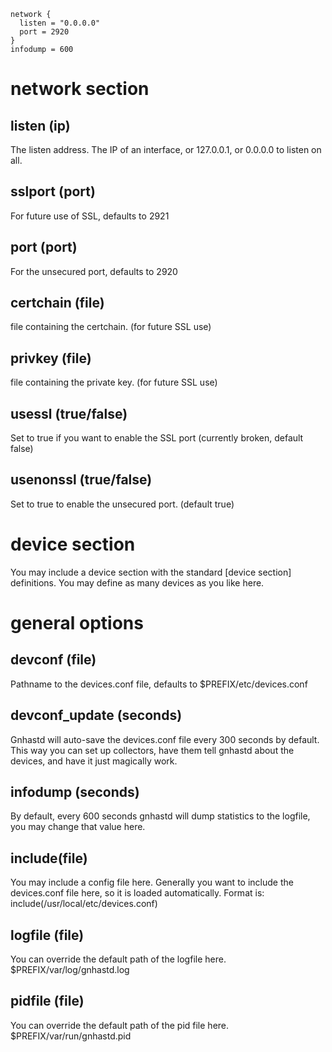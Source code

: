 ```
network {
  listen = "0.0.0.0"
  port = 2920
}
infodump = 600
```

# network section
## listen (ip)
The listen address.  The IP of an interface, or 127.0.0.1, or 0.0.0.0 to listen on all.
## sslport (port)
For future use of SSL, defaults to 2921
## port (port)
For the unsecured port, defaults to 2920
## certchain (file)
file containing the certchain. (for future SSL use)
## privkey (file)
file containing the private key. (for future SSL use)
## usessl (true/false)
Set to true if you want to enable the SSL port (currently broken, default false)
## usenonssl (true/false)
Set to true to enable the unsecured port. (default true)

# device section
You may include a device section with the standard [device section] definitions.  You may define as many devices as you like here.

# general options
## devconf (file)
Pathname to the devices.conf file, defaults to $PREFIX/etc/devices.conf
## devconf_update (seconds)
Gnhastd will auto-save the devices.conf file every 300 seconds by default.  This way you can set up collectors, have them tell gnhastd about the devices, and have it just magically work.
## infodump (seconds)
By default, every 600 seconds gnhastd will dump statistics to the logfile, you may change that value here.
## include(file)
You may include a config file here.  Generally you want to include the devices.conf file here, so it is loaded automatically.  Format is: include(/usr/local/etc/devices.conf)
## logfile (file)
You can override the default path of the logfile here. $PREFIX/var/log/gnhastd.log
## pidfile (file)
You can override the default path of the pid file here. $PREFIX/var/run/gnhastd.pid
